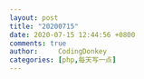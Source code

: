 ```yaml
---
layout: post
title: "20200715"
date: 2020-07-15 12:44:56 +0800
comments: true
author:     CodingDonkey
categories: [php,每天写一点]
---
```





